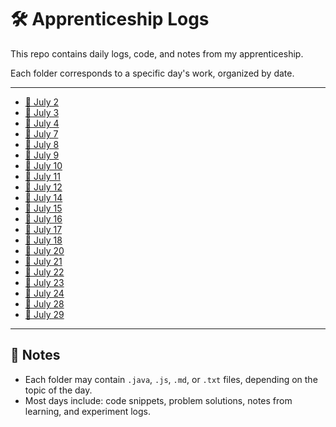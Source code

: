 # 🛠️ Apprenticeship Logs 

This repo contains daily logs, code, and notes from my apprenticeship.

Each folder corresponds to a specific day's work, organized by date.

---
- [📂 July 2](./july%202/)
- [📂 July 3](./july%203/)
- [📂 July 4](./july%204/)
- [📂 July 7](./july%207/)
- [📂 July 8](./july%208/)
- [📂 July 9](./july%209/)
- [📂 July 10](./july%2010/)
- [📂 July 11](./july%2011/)
- [📂 July 12](./july%2012/)
- [📂 July 14](./july%2014/)
- [📂 July 15](./july%2015/)
- [📂 July 16](./july%2016/)
- [📂 July 17](./july%2017/)
- [📂 July 18](./july%2018/)
- [📂 July 20](./july%2020/)
- [📂 July 21](./july%2021/)
- [📂 July 22](./july%2022/)
- [📂 July 23](./july%2023/)
- [📂 July 24](./july%2024/)
- [📂 July 28](./july%2028/)
- [📂 July 29](./july%2029/)
---

## 📌 Notes

- Each folder may contain `.java`, `.js`, `.md`, or `.txt` files, depending on the topic of the day.
- Most days include: code snippets, problem solutions, notes from learning, and experiment logs.

